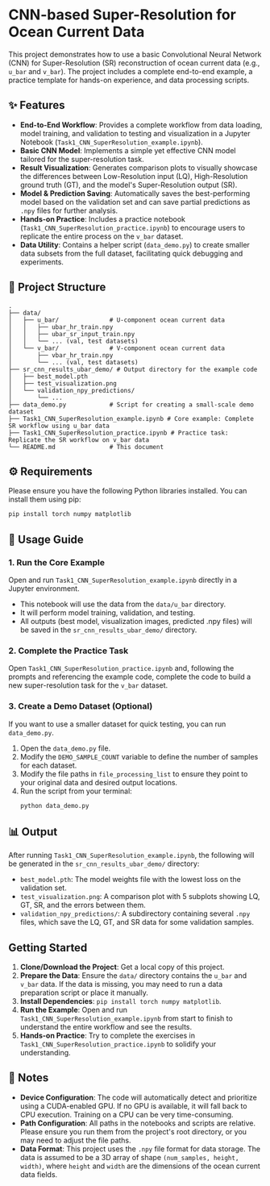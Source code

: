 # CNN-based Super-Resolution for Ocean Current Data

This project demonstrates how to use a basic Convolutional Neural Network (CNN) for Super-Resolution (SR) reconstruction of ocean current data (e.g., `u_bar` and `v_bar`). The project includes a complete end-to-end example, a practice template for hands-on experience, and data processing scripts.

## ✨ Features

- **End-to-End Workflow**: Provides a complete workflow from data loading, model training, and validation to testing and visualization in a Jupyter Notebook (`Task1_CNN_SuperResolution_example.ipynb`).
- **Basic CNN Model**: Implements a simple yet effective CNN model tailored for the super-resolution task.
- **Result Visualization**: Generates comparison plots to visually showcase the differences between Low-Resolution input (LQ), High-Resolution ground truth (GT), and the model's Super-Resolution output (SR).
- **Model & Prediction Saving**: Automatically saves the best-performing model based on the validation set and can save partial predictions as `.npy` files for further analysis.
- **Hands-on Practice**: Includes a practice notebook (`Task1_CNN_SuperResolution_practice.ipynb`) to encourage users to replicate the entire process on the `v_bar` dataset.
- **Data Utility**: Contains a helper script (`data_demo.py`) to create smaller data subsets from the full dataset, facilitating quick debugging and experiments.

## 📂 Project Structure

```
.
├── data/
│   ├── u_bar/              # U-component ocean current data
│   │   ├── ubar_hr_train.npy
│   │   ├── ubar_sr_input_train.npy
│   │   └── ... (val, test datasets)
│   └── v_bar/              # V-component ocean current data
│       ├── vbar_hr_train.npy
│       └── ... (val, test datasets)
├── sr_cnn_results_ubar_demo/ # Output directory for the example code
│   ├── best_model.pth
│   ├── test_visualization.png
│   └── validation_npy_predictions/
│       └── ...
├── data_demo.py            # Script for creating a small-scale demo dataset
├── Task1_CNN_SuperResolution_example.ipynb # Core example: Complete SR workflow using u_bar data
├── Task1_CNN_SuperResolution_practice.ipynb # Practice task: Replicate the SR workflow on v_bar data
└── README.md               # This document
```

## ⚙️ Requirements

Please ensure you have the following Python libraries installed. You can install them using pip:

```sh
pip install torch numpy matplotlib
```

## 🚀 Usage Guide

### 1. Run the Core Example

Open and run `Task1_CNN_SuperResolution_example.ipynb` directly in a Jupyter environment.

- This notebook will use the data from the `data/u_bar` directory.
- It will perform model training, validation, and testing.
- All outputs (best model, visualization images, predicted .npy files) will be saved in the `sr_cnn_results_ubar_demo/` directory.

### 2. Complete the Practice Task

Open `Task1_CNN_SuperResolution_practice.ipynb` and, following the prompts and referencing the example code, complete the code to build a new super-resolution task for the `v_bar` dataset.

### 3. Create a Demo Dataset (Optional)

If you want to use a smaller dataset for quick testing, you can run `data_demo.py`.

1.  Open the `data_demo.py` file.
2.  Modify the `DEMO_SAMPLE_COUNT` variable to define the number of samples for each dataset.
3.  Modify the file paths in `file_processing_list` to ensure they point to your original data and desired output locations.
4.  Run the script from your terminal:
    ```sh
    python data_demo.py
    ```

## 📊 Output

After running `Task1_CNN_SuperResolution_example.ipynb`, the following will be generated in the `sr_cnn_results_ubar_demo/` directory:

- `best_model.pth`: The model weights file with the lowest loss on the validation set.
- `test_visualization.png`: A comparison plot with 5 subplots showing LQ, GT, SR, and the errors between them.
- `validation_npy_predictions/`: A subdirectory containing several `.npy` files, which save the LQ, GT, and SR data for some validation samples.

## Getting Started

1.  **Clone/Download the Project**: Get a local copy of this project.
2.  **Prepare the Data**: Ensure the `data/` directory contains the `u_bar` and `v_bar` data. If the data is missing, you may need to run a data preparation script or place it manually.
3.  **Install Dependencies**: `pip install torch numpy matplotlib`.
4.  **Run the Example**: Open and run `Task1_CNN_SuperResolution_example.ipynb` from start to finish to understand the entire workflow and see the results.
5.  **Hands-on Practice**: Try to complete the exercises in `Task1_CNN_SuperResolution_practice.ipynb` to solidify your understanding.

## 📝 Notes

- **Device Configuration**: The code will automatically detect and prioritize using a CUDA-enabled GPU. If no GPU is available, it will fall back to CPU execution. Training on a CPU can be very time-consuming.
- **Path Configuration**: All paths in the notebooks and scripts are relative. Please ensure you run them from the project's root directory, or you may need to adjust the file paths.
- **Data Format**: This project uses the `.npy` file format for data storage. The data is assumed to be a 3D array of shape `(num_samples, height, width)`, where `height` and `width` are the dimensions of the ocean current data fields.
